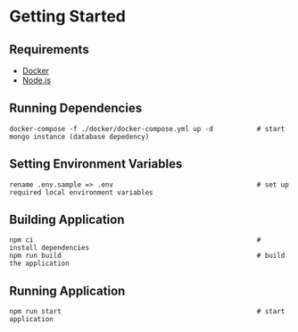 # Getting Started

## Requirements

- [Docker](https://www.docker.com/)
- [Node.js](https://nodejs.org/en)

## Running Dependencies

```
docker-compose -f ./docker/docker-compose.yml up -d           # start mongo instance (database depedency)
```

## Setting Environment Variables

```
rename .env.sample => .env                                    # set up required local environment variables
```

## Building Application

```
npm ci                                                        # install dependencies
npm run build                                                 # build the application
```

## Running Application

```
npm run start                                                 # start application
```
